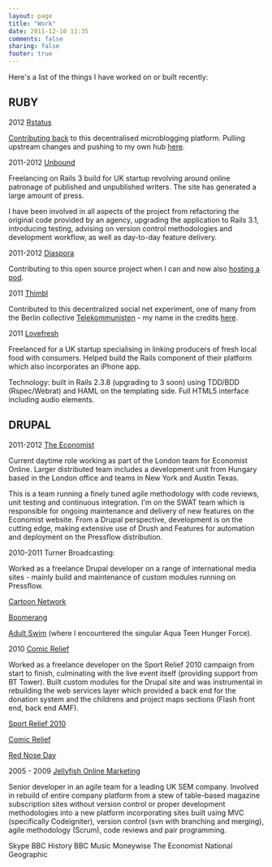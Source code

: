 ```yaml
---
layout: page
title: "Work"
date: 2011-12-10 11:35
comments: false
sharing: false
footer: true
---
```


Here's a list of the things I have worked on or built recently:

RUBY
----

2012 [Rstatus](http://rstat.us)

[Contributing back](https://github.com/hotsh/rstat.us/pull/516) to this decentralised microblogging platform. Pulling upstream changes
and pushing to my own hub [here](http://rstatted.heroku.com).

2011-2012 [Unbound](http://unbound.co.uk)

Freelancing on Rails 3 build for UK startup revolving around online patronage of published and unpublished writers. The site has generated a large amount of press.

I have been involved in all aspects of the project from refactoring the original code provided by an agency, upgrading the application to Rails 3.1, introducing testing, advising on version control methodologies and development workflow, as well as day-to-day feature delivery.

2011-2012 [Diaspora](http://joindiaspora.org)

Contributing to this open source project when I can and now also [hosting a pod](http://diasporauk.com).

2011 [Thimbl](http://thimbl.net)

Contributed to this decentralized social net experiment, one of many from the Berlin collective [Telekommunisten](http://telekommunisten.net) - my name in the credits [here](https://vimeo.com/18749871).

2011 [Lovefresh](http:/lovefre.sh) 

Freelanced for a UK startup specialising in linking producers of fresh local food with consumers. Helped build the Rails component of their platform which also incorporates an iPhone app.

Technology: built in Rails 2.3.8 (upgrading to 3 soon) using TDD/BDD (Rspec/Webrat) and HAML on the templating side. Full HTML5 interface including audio elements.

DRUPAL
------

2011-2012 [The Economist](http://www.economist.com)

Current daytime role working as part of the London team for Economist Online. Larger distributed team includes a development unit from Hungary based in the London office and teams in New York and Austin Texas.

This is a team running a finely tuned agile methodology with code reviews, unit testing and continuous integration. I'm on the SWAT team which is responsible for ongoing maintenance and delivery of new features on the Economist website. From a Drupal perspective, development is on the cutting edge, making extensive use of Drush and Features for automation and deployment on the Pressflow distribution.

2010-2011 Turner Broadcasting:

Worked as a freelance Drupal developer on a range of international media sites - mainly build and maintenance of custom modules running on Pressflow.

[Cartoon Network](http://cartoonnetwork.co.uk)

[Boomerang](http://boomerangtv.co.uk)

[Adult Swim](http://adultswim.com) (where I encountered the singular Aqua Teen Hunger Force).

2010 [Comic Relief](http://comicrelief.co.uk)

Worked as a freelance developer on the Sport Relief 2010 campaign from start to finish, culminating with the live event itself (providing support from BT Tower). Built custom modules for the Drupal site and was instrumental in rebuilding the web services layer which provided a back end for the donation system and the childrens and project maps sections (Flash front end, back end AMF).

[Sport Relief 2010](http://sportrelief.com)

[Comic Relief](http://comicrelief.com)

[Red Nose Day](http://rednoseday.co.uk)

2005 - 2009 [Jellyfish Online Marketing](http://jellyfish.co.uk)

Senior developer in an agile team for a leading UK SEM company. Involved in rebuild of entire company platform from a stew of table-based magazine subscription sites without version control or proper development methodologies into a new platform incorporating sites built using MVC (specifically Codeigniter), version control (svn with branching and merging), agile methodology (Scrum), code reviews and pair programming.

Skype
BBC History
BBC Music
Moneywise
The Economist
National Geographic
